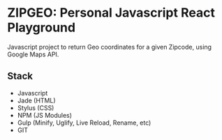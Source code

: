 # ZIPGEO: Personal Javascript React Playground
Javascript project to return Geo coordinates for a given Zipcode, using Google Maps API.

## Stack
- Javascript
- Jade (HTML)
- Stylus (CSS)
- NPM (JS Modules)
- Gulp (Minify, Uglify, Live Reload, Rename, etc)
- GIT

